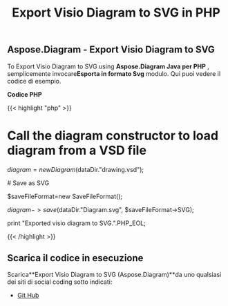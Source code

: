 ﻿---
title: Export Visio Diagram to SVG in PHP
type: docs
weight: 50
url: /it/java/export-visio-diagram-to-svg-in-php/
---
## **Aspose.Diagram - Export Visio Diagram to SVG**
To Export Visio Diagram to SVG using **Aspose.Diagram Java per PHP** , semplicemente invocare**Esporta in formato Svg** modulo. Qui puoi vedere il codice di esempio.

**Codice PHP**

{{< highlight "php" >}}

 # Call the diagram constructor to load diagram from a VSD file

$diagram = new Diagram($dataDir."drawing.vsd");

\# Save as SVG

$saveFileFormat=new SaveFileFormat();

$diagram->save($dataDir."Diagram.svg", $saveFileFormat->SVG);

print "Exported visio diagram to SVG.".PHP_EOL;

{{< /highlight >}}
## **Scarica il codice in esecuzione**
 Scarica**Export Visio Diagram to SVG (Aspose.Diagram)**da uno qualsiasi dei siti di social coding sotto indicati:

- [Git Hub](https://github.com/asposediagram/Aspose.Diagram-for-Java/blob/master/Plugins/Aspose_Diagram_Java_for_PHP/src/aspose/diagram/LoadingSavingandConverting/ExportToSvg.php)
